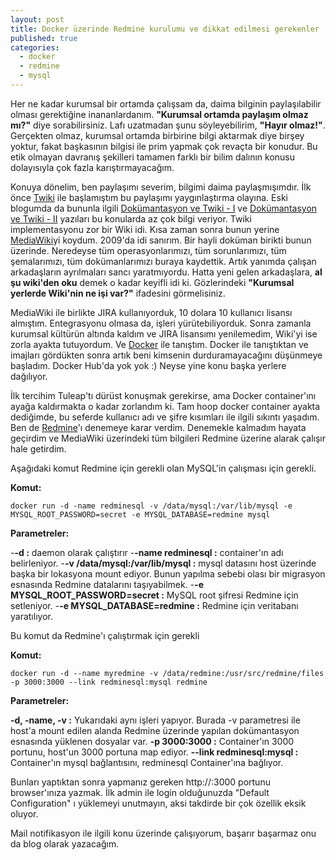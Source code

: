 ```yaml
---
layout: post
title: Docker üzerinde Redmine kurulumu ve dikkat edilmesi gerekenler
published: true
categories: 
  - docker
  - redmine
  - mysql
---
```



Her ne kadar kurumsal bir ortamda çalışsam da, daima bilginin paylaşılabilir olması gerektiğine inananlardanım. **"Kurumsal ortamda paylaşım olmaz mı?"** diye sorabilirsiniz. Lafı uzatmadan şunu söyleyebilirim, **"Hayır olmaz!"**. Gerçekten olmaz, kurumsal ortamda birbirine bilgi aktarmak diye birşey yoktur, fakat başkasının bilgisi ile prim yapmak çok revaçta bir konudur. Bu etik olmayan davranış şekilleri tamamen farklı bir bilim dalının konusu dolayısıyla çok fazla karıştırmayacağım. 

Konuya dönelim, ben paylaşımı severim, bilgimi daima paylaşmışımdır. İlk önce [Twiki](http://twiki.org/) ile başlamıştım bu paylaşımı yaygınlaştırma olayına. Eski blogumda da bununla ilgili [Dokümantasyon ve Twiki - I](http://ozidethonjava.blogspot.com.tr/2007/09/dokmantasyon-ve-twiki-i-dokmantasyon.html) ve [Dokümantasyon ve Twiki - II](http://ozidethonjava.blogspot.com.tr/2007/09/dokmantasyon-ve-twiki-ii-twiki.html) yazıları bu konularda az çok bilgi veriyor. Twiki implementasyonu zor bir Wiki idi. Kısa zaman sonra bunun yerine [MediaWiki](https://www.mediawiki.org/wiki/MediaWiki)yi koydum. 2009'da idi sanırım. Bir hayli doküman birikti bunun üzerinde. Neredeyse tüm operasyonlarımızı, tüm sorunlarımızı, tüm şemalarımızı, tüm dokümanlarımızı buraya kaydettik. Artık yanımda çalışan arkadaşların ayrılmaları sancı yaratmıyordu. Hatta yeni gelen arkadaşlara, **al şu wiki'den oku** demek o kadar keyifli idi ki. Gözlerindeki **"Kurumsal yerlerde Wiki'nin ne işi var?"** ifadesini görmelisiniz.

MediaWiki ile birlikte JIRA kullanıyorduk, 10 dolara 10 kullanıcı lisansı almıştım. Entegrasyonu olmasa da, işleri yürütebiliyorduk. Sonra zamanla kurumsal kültürün altında kaldım ve JIRA lisansımı yenilemedim, Wiki'yi ise zorla ayakta tutuyordum. Ve [Docker](https://hub.docker.com/) ile tanıştım. Docker ile tanıştıktan ve imajları gördükten sonra artık beni kimsenin durduramayacağını düşünmeye başladım. Docker Hub'da yok yok :) Neyse yine konu başka yerlere dağılıyor.

İlk tercihim Tuleap'tı dürüst konuşmak gerekirse, ama Docker container'ını ayağa kaldırmakta o kadar zorlandım ki. Tam hoop docker container ayakta dediğimde, bu seferde kullanıcı adı ve şifre kısımları ile ilgili sıkıntı yaşadım. Ben de [Redmine](http://www.redmine.org/)'ı denemeye karar verdim. Denemekle kalmadım hayata geçirdim ve MediaWiki üzerindeki tüm bilgileri Redmine üzerine alarak çalışır hale getirdim.

Aşağıdaki komut Redmine için gerekli olan MySQL'in çalışması için gerekli.

**Komut:**

```
docker run -d -name redminesql -v /data/mysql:/var/lib/mysql -e MYSQL_ROOT_PASSWORD=secret -e MYSQL_DATABASE=redmine mysql
```

**Parametreler:**

-**-d :** daemon olarak çalıştırır
-**-name redminesql :** container'ın adı belirleniyor.
-**-v /data/mysql:/var/lib/mysql :** mysql datasını host üzerinde başka bir lokasyona mount ediyor. Bunun yapılma sebebi olası bir migrasyon esnasında Redmine datalarını taşıyabilmek.
-**-e MYSQL_ROOT_PASSWORD=secret :** MySQL root şifresi Redmine için setleniyor.
-**-e MYSQL_DATABASE=redmine :** Redmine için veritabanı yaratılıyor.

Bu komut da Redmine'ı çalıştırmak için gerekli

**Komut:**

```
docker run -d --name myredmine -v /data/redmine:/usr/src/redmine/files -p 3000:3000 --link redminesql:mysql redmine
```

**Parametreler:**

**-d, -name, -v :** Yukarıdaki aynı işleri yapıyor. Burada -v parametresi ile host'a mount edilen alanda Redmine üzerinde yapılan dokümantasyon esnasında yüklenen dosyalar var.
**-p 3000:3000 :** Container'ın 3000 portunu, host'un 3000 portuna map ediyor.
**--link redminesql:mysql :** Container'ın mysql bağlantısını, redminesql Container'ına bağlıyor.

Bunları yaptıktan sonra yapmanız gereken http://<IP>:3000 portunu browser'ınıza yazmak. İlk admin ile login olduğunuzda "Default Configuration" ı yüklemeyi unutmayın, aksi takdirde bir çok özellik eksik oluyor.

Mail notifikasyon ile ilgili konu üzerinde çalışıyorum, başarır başarmaz onu da blog olarak yazacağım.

